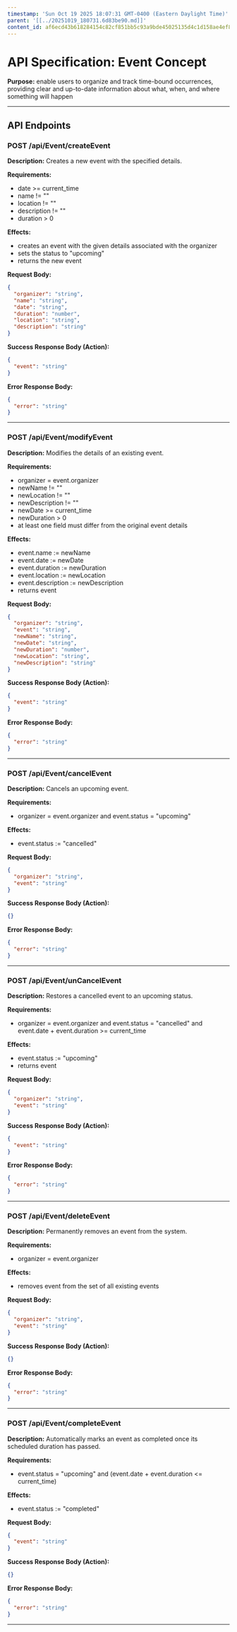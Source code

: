 ```yaml
---
timestamp: 'Sun Oct 19 2025 18:07:31 GMT-0400 (Eastern Daylight Time)'
parent: '[[../20251019_180731.6d83be90.md]]'
content_id: af6ecd43b618284154c82cf851bb5c93a9bde45025135d4c1d158ae4ef89a841
---
```


# API Specification: Event Concept

**Purpose:** enable users to organize and track time-bound occurrences, providing clear and up-to-date information about what, when, and where something will happen

***

## API Endpoints

### POST /api/Event/createEvent

**Description:** Creates a new event with the specified details.

**Requirements:**

* date >= current\_time
* name != ""
* location != ""
* description != ""
* duration > 0

**Effects:**

* creates an event with the given details associated with the organizer
* sets the status to "upcoming"
* returns the new event

**Request Body:**

```json
{
  "organizer": "string",
  "name": "string",
  "date": "string",
  "duration": "number",
  "location": "string",
  "description": "string"
}
```

**Success Response Body (Action):**

```json
{
  "event": "string"
}
```

**Error Response Body:**

```json
{
  "error": "string"
}
```

***

### POST /api/Event/modifyEvent

**Description:** Modifies the details of an existing event.

**Requirements:**

* organizer = event.organizer
* newName != ""
* newLocation != ""
* newDescription != ""
* newDate >= current\_time
* newDuration > 0
* at least one field must differ from the original event details

**Effects:**

* event.name := newName
* event.date := newDate
* event.duration := newDuration
* event.location := newLocation
* event.description := newDescription
* returns event

**Request Body:**

```json
{
  "organizer": "string",
  "event": "string",
  "newName": "string",
  "newDate": "string",
  "newDuration": "number",
  "newLocation": "string",
  "newDescription": "string"
}
```

**Success Response Body (Action):**

```json
{
  "event": "string"
}
```

**Error Response Body:**

```json
{
  "error": "string"
}
```

***

### POST /api/Event/cancelEvent

**Description:** Cancels an upcoming event.

**Requirements:**

* organizer = event.organizer and event.status = "upcoming"

**Effects:**

* event.status := "cancelled"

**Request Body:**

```json
{
  "organizer": "string",
  "event": "string"
}
```

**Success Response Body (Action):**

```json
{}
```

**Error Response Body:**

```json
{
  "error": "string"
}
```

***

### POST /api/Event/unCancelEvent

**Description:** Restores a cancelled event to an upcoming status.

**Requirements:**

* organizer = event.organizer and event.status = "cancelled" and event.date + event.duration >= current\_time

**Effects:**

* event.status := "upcoming"
* returns event

**Request Body:**

```json
{
  "organizer": "string",
  "event": "string"
}
```

**Success Response Body (Action):**

```json
{
  "event": "string"
}
```

**Error Response Body:**

```json
{
  "error": "string"
}
```

***

### POST /api/Event/deleteEvent

**Description:** Permanently removes an event from the system.

**Requirements:**

* organizer = event.organizer

**Effects:**

* removes event from the set of all existing events

**Request Body:**

```json
{
  "organizer": "string",
  "event": "string"
}
```

**Success Response Body (Action):**

```json
{}
```

**Error Response Body:**

```json
{
  "error": "string"
}
```

***

### POST /api/Event/completeEvent

**Description:** Automatically marks an event as completed once its scheduled duration has passed.

**Requirements:**

* event.status = "upcoming" and (event.date + event.duration <= current\_time)

**Effects:**

* event.status := "completed"

**Request Body:**

```json
{
  "event": "string"
}
```

**Success Response Body (Action):**

```json
{}
```

**Error Response Body:**

```json
{
  "error": "string"
}
```

***
